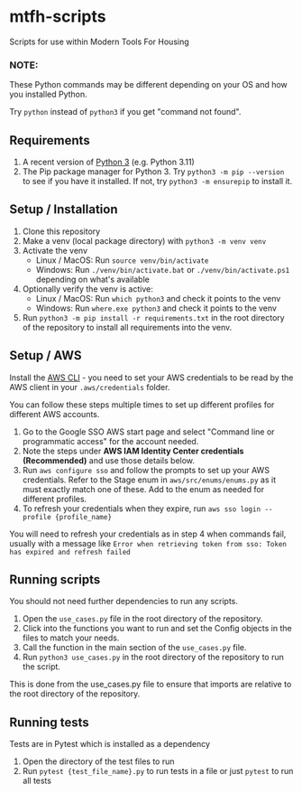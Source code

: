 # mtfh-scripts

Scripts for use within Modern Tools For Housing

### NOTE:

These Python commands may be different depending on your OS and how you installed Python.

Try `python` instead of `python3` if you get "command not found".

## Requirements

1. A recent version of [Python 3](https://www.python.org/downloads/) (e.g. Python 3.11)
2. The Pip package manager for Python 3. Try `python3 -m pip --version` to see if you have it installed. If not,
   try `python3 -m ensurepip` to install it.

## Setup / Installation

1. Clone this repository
2. Make a venv (local package directory) with `python3 -m venv venv`
3. Activate the venv
    - Linux / MacOS: Run `source venv/bin/activate`
    - Windows: Run `./venv/bin/activate.bat` or `./venv/bin/activate.ps1` depending on what's available
3. Optionally verify the venv is active:
    - Linux / MacOS: Run `which python3` and check it points to the venv
    - Windows: Run `where.exe python3` and check it points to the venv
4. Run `python3 -m pip install -r requirements.txt` in the root directory of the repository to install all requirements
   into the venv.

## Setup / AWS

Install the [AWS CLI](https://docs.aws.amazon.com/cli/latest/userguide/install-cliv2.html) -
you need to set your AWS credentials to be read by the AWS client in your `.aws/credentials` folder.

You can follow these steps multiple times to set up different profiles for different AWS accounts.

1. Go to the Google SSO AWS start page and select "Command line or programmatic access" for the account needed.
2. Note the steps under **AWS IAM Identity Center credentials (Recommended)** and use those details below.
3. Run `aws configure sso` and follow the prompts to set up your AWS credentials.
   Refer to the Stage enum in `aws/src/enums/enums.py` as it must exactly match one of these.
   Add to the enum as needed for different profiles.
4. To refresh your credentials when they expire, run `aws sso login --profile {profile_name}`

You will need to refresh your credentials as in step 4 when commands fail, usually with a message
like `Error when retrieving token from sso: Token has expired and refresh failed`

## Running scripts

You should not need further dependencies to run any scripts.

1. Open the `use_cases.py` file in the root directory of the repository.
2. Click into the functions you want to run and set the Config objects in the files to match your needs.
3. Call the function in the main section of the `use_cases.py` file.
4. Run `python3 use_cases.py` in the root directory of the repository to run the script.

This is done from the use_cases.py file to ensure that imports are relative to the root directory of the repository.

## Running tests

Tests are in Pytest which is installed as a dependency

1. Open the directory of the test files to run
2. Run `pytest {test_file_name}.py` to run tests in a file or just `pytest` to run all tests
